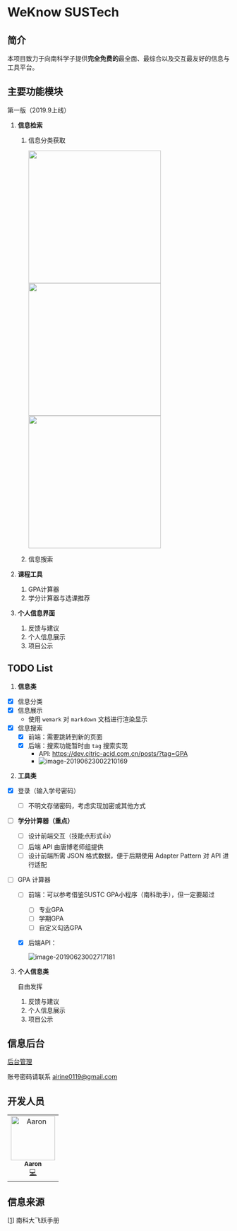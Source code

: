 # WeKnow SUSTech

## 简介

本项目致力于向南科学子提供**完全免费的**最全面、最综合以及交互最友好的信息与工具平台。

## 主要功能模块

第一版（2019.9上线）

1. **信息检索**

   1. 信息分类获取

      <p float=left">
          <img src="src/main_page.png" width="300" style="margin-right: 100px"/>
          <img src="src/second_page.png" width="300" style="margin-right: 100px"/>
      	   <img src="src/third_page.png" width="300"/>
      </p>

   2. 信息搜索

2. **课程工具**

   1. GPA计算器
   2. 学分计算器与选课推荐

3. **个人信息界面**

   1. 反馈与建议
   2. 个人信息展示
   3. 项目公示

## TODO List

1. **信息类**
  
  - [x] 信息分类
  - [x] 信息展示
    - 使用 `wemark` 对 `markdown` 文档进行渲染显示
  - [x] 信息搜索
    - [x] 前端：需要跳转到新的页面
    - [x] 后端：搜索功能暂时由 `tag` 搜索实现
      - API: https://dev.citric-acid.com.cn/posts/?tag=GPA
      - ![image-20190623002210169](src/Tag.png)
  
2. **工具类**

  - [x] 登录（输入学号密码）
  
    - [ ] 不明文存储密码，考虑实现加密或其他方式
  
  - [ ] **学分计算器（重点）**
  
    - [ ] 设计前端交互（技能点形式👍）
    - [ ] 后端 API 由唐博老师组提供
    - [ ] 设计前端所需 JSON 格式数据，便于后期使用 Adapter Pattern 对 API 进行适配
  
  - [ ] GPA 计算器
  
    - [ ] 前端：可以参考借鉴SUSTC GPA小程序（南科助手），但一定要超过
  
      - [ ] 专业GPA
      - [ ] 学期GPA
      - [ ] 自定义勾选GPA
  
    - [x] 后端API：
  
      ![image-20190623002717181](src/GPA.png)
  
3. **个人信息类**

   自由发挥

   1. 反馈与建议
   2. 个人信息展示
   3. 项目公示

## 信息后台

[后台管理](https://dev.citric-acid.com.cn/admin)

账号密码请联系 airine0119@gmail.com

## 开发人员

<!-- ALL-CONTRIBUTORS-LIST:START - Do not remove or modify this section -->
<!-- prettier-ignore -->
<table><tr><td align="center"><a href="https://github.com/Airine"><img src="https://avatars2.githubusercontent.com/u/21023948?v=4" width="100px;" alt="Aaron"/><br /><sub><b>Aaron</b></sub></a><br /><a href="https://github.com/Airine/WeKnow-Cloud/commits?author=Airine" title="Code">💻</a></td></tr></table>
<!-- ALL-CONTRIBUTORS-LIST:END -->

## 信息来源

[[1](https://github.com/SUSTech-Application/2019-Fall)] 南科大飞跃手册


